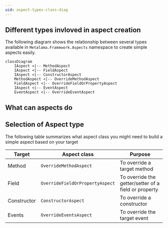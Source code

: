 ```yaml
---
uid: aspect-types-class-diag
---
```


## Different types invloved in aspect creation  
The following diagram shows the relationship between several types available in `Metalama.Framework.Aspects` namespace to create simple aspects easily. 

```mermaid
classDiagram
    IAspect <|-- MethodAspect
    IAspect <|-- FieldAspect
    IAspect <|-- ConstructorAspect
    MethodAspect <|-- OverrideMethodAspect
    FieldAspect <|-- OverrideFieldOrPropertyAspect
    IAspect <|-- EventAspect
    EventAspect <|-- OverrideEventAspect
```

## What can aspects do


## Selection of Aspect type

The following table summarizes what aspect class you might need to build a simple aspect based on your target


|Target | Aspect class | Purpose
|-------|-------------|------------
| Method | `OverrideMethodAspect` | To override a target method 
| Field  | `OverrideFieldOrPropertyAspect` | To override the getter/setter of a field or property 
| Constructor | `ConstructorAspect` | To override a constructor  
| Events | `OverrideEventsAspect` | To override the target event  

